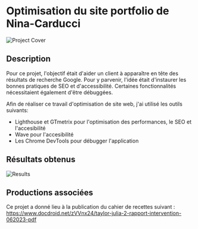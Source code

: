 # Optimisation du site portfolio de Nina-Carducci
![Project Cover](https://i.ibb.co/bKRxT51/N-Carducci.jpg)

## Description

Pour ce projet, l'objectif était d'aider un client à apparaître en tête des résultats de recherche Google. Pour y parvenir, l'idée était d'instaurer les bonnes pratiques de SEO et d'accessibilité. Certaines fonctionnalités nécessitaient également d'être débuggées. 

Afin de réaliser ce travail d'optimisation de site web, j'ai utilisé les outils suivants: 
- Lighthouse et GTmetrix pour l'optimisation des performances, le SEO et l'accesibilité
- Wave pour l'accesibilité
- Les Chrome DevTools pour débugger l'application

## Résultats obtenus 
![Results](https://i.ibb.co/RH3J0H1/Carducci-lighthouse-D.jpg)

## Productions associées 
Ce projet a donné lieu à la publication du cahier de recettes suivant : https://www.docdroid.net/zVVnx24/taylor-julia-2-rapport-intervention-062023-pdf 
